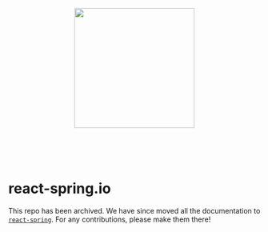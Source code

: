 <p align="center">
  <img src="https://i.imgur.com/QZownhg.png" width="240" />
</p>

<br />
<br />
<br />

# react-spring.io

This repo has been archived. We have since moved all the documentation to [`react-spring`](https://www.github.com/pmndrs/react-spring). For any contributions, please make them there!

